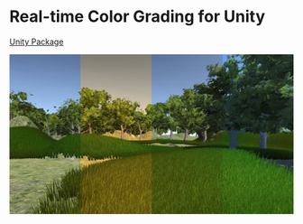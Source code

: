 # Real-time Color Grading for Unity

[Unity Package](ColorCorrection.unitypackage)

[![Thumbnail](Thumbnail.jpg)](https://github.com/nobnak/ColorCorrection)
